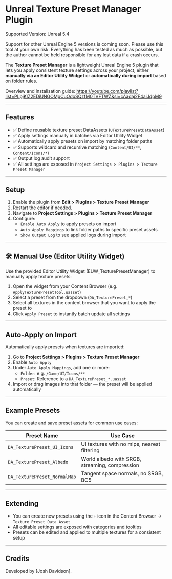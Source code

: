 # Unreal Texture Preset Manager Plugin

Supported Version: Unreal 5.4

Support for other Unreal Engine 5 versions is coming soon. Please use this tool at your own risk. Everything has been tested as much as possible, but the author cannot be held responsible for any lost data if a crash occurs.

The **Texture Preset Manager** is a lightweight Unreal Engine 5 plugin that lets you apply consistent texture settings across your project, either **manually via an Editor Utility Widget** or **automatically during import** based on folder rules.

Overview and instalisation guide: https://youtube.com/playlist?list=PLpjKlZ2EDiUNGOMgCuOdoSQzfM0TVFTWZ&si=cAadaj2F4aiJdpM9 

---

## Features

- ✅ Define reusable texture preset DataAssets (`UTexturePresetDataAsset`)
- ✅ Apply settings manually in batches via Editor Utility Widget
- ✅ Automatically apply presets on import by matching folder paths
- ✅ Supports wildcard and recursive matching (`Content/UI/**`, `Content/Icons/*`)
- ✅ Output log audit support
- ✅ All settings are exposed in `Project Settings > Plugins > Texture Preset Manager`

---

## Setup

1. Enable the plugin from **Edit > Plugins > Texture Preset Manager**
2. Restart the editor if needed.
3. Navigate to **Project Settings > Plugins > Texture Preset Manager**
4. Configure:
   - `Enable Auto Apply` to apply presets on import
   - `Auto Apply Mappings` to link folder paths to specific preset assets
   - `Show Output Log` to see applied logs during import

---

## 🛠️ Manual Use (Editor Utility Widget)

Use the provided Editor Utility Widget (EUW_TexturePresetManager) to manually apply texture presets:

1. Open the widget from your Content Browser (e.g. `ApplyTexturePresetTool.uasset`)
2. Select a preset from the dropdown (`DA_TexturePreset_*`)
3. Select all textures in the content browser that you want to apply the preset to
4. Click `Apply Preset` to instantly batch update all settings

---

## Auto-Apply on Import

Automatically apply presets when textures are imported:

1. Go to **Project Settings > Plugins > Texture Preset Manager**
2. Enable `Auto Apply`
3. Under `Auto Apply Mappings`, add one or more:
   - `Folder`: e.g. `/Game/UI/Icons/**`
   - `Preset`: Reference to a `DA_TexturePreset_*.uasset`
4. Import or drag images into that folder — the preset will be applied automatically

---

## Example Presets

You can create and save preset assets for common use cases:

| Preset Name     | Use Case                      |
|------------------|-------------------------------|
| `DA_TexturePreset_UI_Icons` | UI textures with no mips, nearest filtering |
| `DA_TexturePreset_Albedo`   | World albedo with SRGB, streaming, compression |
| `DA_TexturePreset_NormalMap`| Tangent space normals, no SRGB, BC5 |

---

## Extending

- You can create new presets using the `+` icon in the Content Browser → `Texture Preset Data Asset`
- All editable settings are exposed with categories and tooltips
- Presets can be edited and applied to multiple textures for a consistent setup

---

## Credits

Developed by [Josh Davidson].

